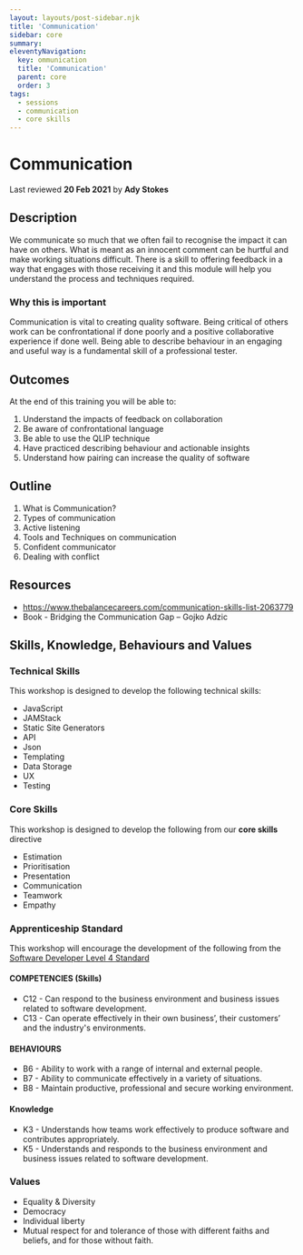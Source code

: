 ```yaml
---
layout: layouts/post-sidebar.njk
title: 'Communication'
sidebar: core
summary: 
eleventyNavigation:
  key: ommunication
  title: 'Communication'
  parent: core
  order: 3
tags:
  - sessions
  - communication
  - core skills
---
```

# Communication
Last reviewed **20 Feb 2021** by **Ady Stokes**

## Description
We communicate so much that we often fail to recognise the impact it can have on others. What is meant as an innocent comment can be hurtful and make working situations difficult. There is a skill to offering feedback in a way that engages with those receiving it and this module will help you understand the process and techniques required. 

### Why this is important
Communication is vital to creating quality software. Being critical of others work can be confrontational if done poorly and a positive collaborative experience if done well. Being able to describe behaviour in an engaging and useful way is a fundamental skill of a professional tester. 

## Outcomes

At the end of this training you will be able to:

 1. Understand the impacts of feedback on collaboration 
 1. Be aware of confrontational language 
 1. Be able to use the QLIP technique 
 1. Have practiced describing behaviour and actionable insights 
 1. Understand how pairing can increase the quality of software 

## Outline

1. What is Communication?
1. Types of communication
1. Active listening
1. Tools and Techniques on communication
1. Confident communicator
1. Dealing with conflict

## Resources
 - https://www.thebalancecareers.com/communication-skills-list-2063779 
 - Book - Bridging the Communication Gap – Gojko Adzic 

## Skills, Knowledge, Behaviours and Values

### Technical Skills

This workshop is designed to develop the following technical skills:

* JavaScript
* JAMStack
* Static Site Generators
* API
* Json
* Templating 
* Data Storage
* UX
* Testing

### Core Skills

This workshop is designed to develop the following from our **core skills** directive

* Estimation
* Prioritisation
* Presentation
* Communication
* Teamwork
* Empathy

### Apprenticeship Standard

This workshop will encourage the development of the following from the [Software Developer Level 4 Standard](https://www.instituteforapprenticeships.org/apprenticeship-standards/software-developer/)


#### COMPETENCIES (Skills)
 * C12 - Can respond to the business environment and business issues related to software development.
 * C13 - Can operate effectively in their own business’, their customers’ and the industry's environments.

#### BEHAVIOURS 
 * B6  - Ability to work with a range of internal and external people.
 * B7  - Ability to communicate effectively in a variety of situations.
 * B8  - Maintain productive, professional and secure working environment.

#### Knowledge
 * K3 - Understands how teams work effectively to produce software and contributes appropriately.
 * K5 - Understands and responds to the business environment and business issues related to software development.

### Values
* Equality & Diversity
* Democracy
* Individual liberty
* Mutual respect for and tolerance of those with different faiths and beliefs, and for those without faith.
